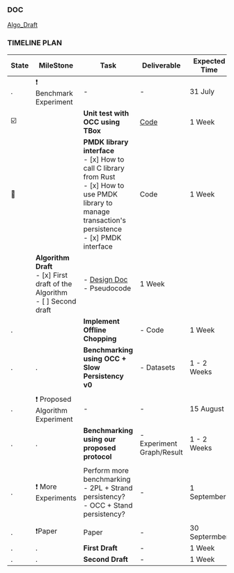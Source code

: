 ### DOC ###
[Algo_Draft](doc/Algo_Draft.md)  



### TIMELINE PLAN ###  
State | MileStone | Task | Deliverable | Expected Time 
--- | --- | --- | ---|--- 
. | :heavy_exclamation_mark: Benchmark Experiment | - | - | 31 July 
:ballot_box_with_check: |  | **Unit test with OCC using TBox** | [Code](https://github.com/githubxxcc/ParNVM/tree/master/pnvm_lib/src) | 1 Week 
:construction: |  | **PMDK library interface** <br /> - [x] How to call C library from Rust <br /> - [x] How to use PMDK library to manage transaction's persistence <br /> - [x] PMDK interface<br /> | Code | 1 Week 
 |  | **Algorithm Draft**  <br /> - [x] First draft of the Algorithm <br /> - [ ]  Second draft | - [Design Doc](https://github.com/githubxxcc/ParNVM/blob/master/doc/Algo_Draft.md)<br /> -  Pseudocode | 1 Week 
 . | | **Implement Offline Chopping** | - Code | 1 Week 
. | . | **Benchmarking using OCC + Slow Persistency v0** | - Datasets | 1 - 2 Weeks 
 |  |  |  |  
. | :heavy_exclamation_mark: Proposed Algorithm Experiment | - | - | 15 August 
. | . | **Benchmarking using our proposed protocol** | - Experiment Graph/Result | 1 - 2 Weeks 
 |  |  |  |  
. | :exclamation: More Experiments | Perform more benchmarking <br /> - 2PL + Strand persistency?<br /> - OCC + Stand persistency? | - | 1 September 
 |  |  |  |  
. | :heavy_exclamation_mark:Paper | Paper | - | 30 Septermber 
. | . | **First Draft** | - | 1 Week 
. | . | **Second Draft** | - | 1 Week 









